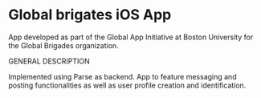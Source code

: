 # Global brigates iOS App
App developed as part of the Global App Initiative at Boston University for the Global Brigades organization.

GENERAL DESCRIPTION

Implemented using Parse as backend. App to feature messaging and posting functionalities as well as user profile creation and identification.


